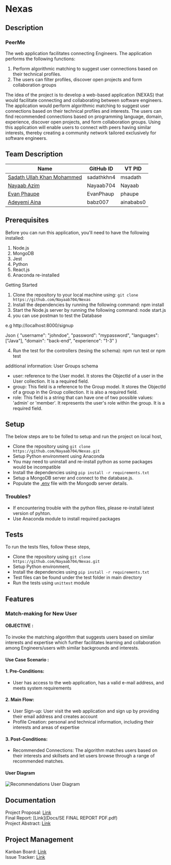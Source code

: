# Nexas
## Description
### PeerMe 

The web application facilitates connecting Engineers. The application performs the following functions:

1. Perform algorithmic matching to suggest user connections based on their technical profiles. 
2. The users can filter profiles, discover open projects and form collaboration groups

The idea of the project is to develop a web-based application (NEXAS) that would facilitate connecting and collaborating between software engineers. The application would perform algorithmic matching to suggest user connections based on their technical profiles and interests. The users can find recommended connections based on programming language, domain, experience, discover open projects, and form collaboration groups. Using this application will enable users to connect with peers having similar interests, thereby creating a community network tailored exclusively for software engineers.

## Team Description
| Name                                                       | GitHub ID      | VT PID     |
| ---------------------------------------------------------  | -------------- | ---------- |
| [Sadath Ullah Khan Mohammed](https://github.com/sadathkhn4)| sadathkhn4     | msadath    |
| [Nayaab Azim](https://github.com/Nayaab704)                | Nayaab704      | Nayaab     |
| [Evan Phaupe](https://github.com/EvanPhaup)                | EvanPhaup      | phaupe     |
| [Adeyemi Aina](https://github.com/babz007)                 | babz007        | ainababs0  |



## Prerequisites
Before you can run this application, you'll need to have the following installed:

1. Node.js
2. MongoDB
3. Jest
4. Python
5. React.js
6. Anaconda re-installed


Getting Started
1. Clone the repository to your local machine using: `git clone https://github.com/Nayaab704/Nexas`
2. Install the dependencies by running the following command: npm install
3. Start the Node.js server by running the following command: node start.js
4. you can use postman to test the Database

e.g
http://localhost:8000/signup

Json
{
  "username": "johndoe",
  "password": "mypassword",
  "languages": ["Java"],
  "domain": "back-end",
  "experience": "1-3"
}


4. Run the test for the controllers (tesing the schema): npm run test or npm test




additional information: User Groups schema

- user:  reference to the User model. It stores the ObjectId of a user in the User collection. It is a required field.
- group: This field is a reference to the Group model. It stores the ObjectId of a group in the Group collection. It is also a required field.
- role: This field is a string that can have one of two possible values: 'admin' or 'member'. It represents the user's role within the group. It is a required field.


## Setup

The below steps are to be folled to setup and run the project on local host,

- Clone the repository using `git clone https://github.com/Nayaab704/Nexas.git`
- Setup Python environment using Anaconda
- You may need to uninstall and re-install python as some packages would be incompatible
- Install the dependencies using `pip install -r requirements.txt`
- Setup a MongoDB server and connect to the database.js.
- Populate the [.env](.env) file with the Mongodb server details.
  
### Troubles?
- If encountering trouble with the python files, please re-install latest version of pyhton.
- Use Anaconda module to install required packages


## Tests

To run the tests files, follow these steps,

- Clone the repository using `git clone https://github.com/Nayaab704/Nexas.git`
- Setup Python environment,
- Install the dependencies using `pip install -r requirements.txt`
- Test files can be found under the test folder in main directory
- Run the tests using `unittest` module 

## Features

### Match-making for New User

#### OBJECTIVE : 
To invoke the matching algorithm that suggests users based on similar interests and expertise  which further facilitates learning and collaboration among Engineers/users with similar backgrounds and interests.

#### Use Case Scenario : 

#### 1. Pre-Conditions:
- User has access to the web application, has a valid e-mail address, and meets system requirements

#### 2. Main Flow:
- User Sign-up: User visit the web application and sign up by providing their email address and creates account
- Profile Creation: personal and technical information, including their  interests and areas of expertise

#### 3. Post-Conditions:
- Recommended Connections: The algorithm matches users based on their interests and skillsets and let users browse through a range of recommended matches.


#### User Diagram

![Recommendations User Diagram](https://drive.google.com/file/d/1irsH36aC4xkzmlWJogRSISHw6gjQjUmD/view?usp=share_link)

## Documentation

Project Proposal: [Link](Docs/Proposal.pdf)   
Final Report: [Link](Docs/SE FINAL REPORT PDF.pdf)  
Project Abstract: [Link](Docs/Abstract_NEXAS.pdf)  

## Project Management

Kanban Board: [Link](https://github.com/users/Nayaab704/projects/3)  
Issue Tracker: [Link](https://github.com/Nayaab704/Nexas/issues)  

